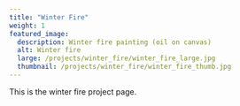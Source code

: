 ```yaml
---
title: "Winter Fire"
weight: 1
featured_image:
  description: Winter fire painting (oil on canvas)
  alt: Winter fire
  large: /projects/winter_fire/winter_fire_large.jpg
  thumbnail: /projects/winter_fire/winter_fire_thumb.jpg
---
```


This is the winter fire project page.